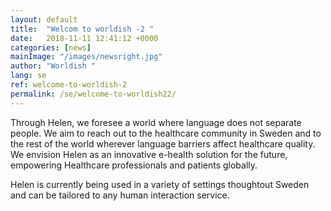 ```yaml
---
layout: default
title:  "Welcom to worldish -2 "
date:   2018-11-11 12:41:12 +0000
categories: [news]
mainImage: "/images/newsright.jpg"
author: "Worldish "
lang: se
ref: welcome-to-worldish-2
permalink: /se/welcome-to-worldish22/
---
```


Through Helen, we foresee a world where language does not separate people. We aim to reach out to the healthcare community in Sweden and to the rest of the world wherever language barriers affect healthcare quality. We envision Helen as an innovative e-health solution for the future, empowering Healthcare professionals and patients globally.

Helen is currently being used in a variety of settings thoughtout Sweden and can be tailored to any human interaction service.

